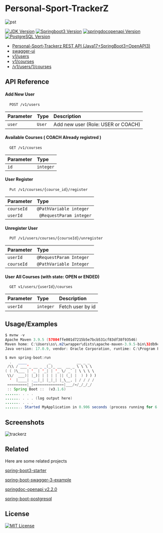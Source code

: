 # Personal-Sport-TrackerZ

![pst](https://github.com/m0hss/Personal-Sport-TrackerZ/assets/60576085/7aa1c3bc-9843-4068-9f27-ef7c1e5dc645)

 [![JDK Version](https://img.shields.io/badge/jdk-v17.0.9-green)](https://www.oracle.com/java/technologies/javase/jdk17-archive-downloads.html) [![Springboot3 Version](https://img.shields.io/badge/springboot-v3.1.6-green)](https://docs.spring.io/spring-boot/docs/current/reference/html/index.html)  [![springdocopenapi Version](https://img.shields.io/badge/springdoc--openapi-v2.2.0-green)](https://springdoc.org/) [![PostgreSQL Version](https://img.shields.io/badge/PostgreSQL-v15.1-green)](https://www.postgresql.org/download/)
- [Personal-Sport-Trackerz REST API (Java17+SpringBoot3+OpenAPI3)](https://personal-sport-trackerz.onrender.com/swagger-ui/index.html)
- [swagger-ui](https://personal-sport-trackerz.onrender.com/swagger-ui/index.html)
- [v1/users](https://personal-sport-trackerz.onrender.com/v1/users)
- [v1/courses](https://personal-sport-trackerz.onrender.com/v1/courses)
- [/v1/users/1/courses](https://personal-sport-trackerz.onrender.com/v1/users/1/courses)
  
## API Reference
#### Add New User

```http
  POST /v1/users
```

| Parameter | Type     | Description                |
| :-------- | :------- | :------------------------- |
| `user` | `User` | Add new user (Role: USER or COACH) |

#### Available Courses ( COACH Already registred )

```http
  GET /v1/courses
```

| Parameter | Type     | 
| :-------- | :------- | 
| `id`      | `integer` |

#### User Register

```http
  Put /v1/courses/{course_id}/register
```

| Parameter | Type     |
| :-------- | :------- | 
| `courseId`| `@PathVariable integer` |
| `userId`| ` @RequestParam integer` |

#### Unregister User

```http
  PUT /v1/users/courses/{courseId}/unregister
```

| Parameter | Type     | 
| :-------- | :------- | 
| `userId`      | `@RequestParam Integer` |  
| `courseId`      | `@PathVariable Integer ` |

#### User All Courses (with state: OPEN or ENDED)

```http
  GET v1/users/{userId}/courses
```

| Parameter | Type     | Description                       |
| :-------- | :------- | :-------------------------------- |
| `userId`      | `integer` | Fetch user by id |


## Usage/Examples

```java
$ mvnw -v             
Apache Maven 3.9.5 (57804ffe001d7215b5e7bcb531cf83df38f93546)
Maven home: C:\Users\ss\.m2\wrapper\dists\apache-maven-3.9.5-bin\32db9c34\apache-maven-3.9.5
Java version: 17.0.9, vendor: Oracle Corporation, runtime: C:\Program Files\Java\jdk-17  

$ mvn spring-boot:run
  .   ____          _            __ _ _
 /\\ / ___'_ __ _ _(_)_ __  __ _ \ \ \ \
( ( )\___ | '_ | '_| | '_ \/ _` | \ \ \ \
 \\/  ___)| |_)| | | | | || (_| |  ) ) ) )
  '  |____| .__|_| |_|_| |_\__, | / / / /
 =========|_|==============|___/=/_/_/_/
 :: Spring Boot ::  (v3.1.6)
....... . . .
....... . . . (log output here)
....... . . .
........ Started MyApplication in 0.906 seconds (process running for 6.514)   

```

## Screenshots


![trackerz](https://github.com/m0hss/Personal-Sport-TrackerZ/assets/60576085/8bf74f64-6418-4738-a523-ad36e143750e)


## Related

Here are some related projects

[spring-boot3-starter](https://start.spring.io)

[spring-boot-swagger-3-example](https://github.com/bezkoder/spring-boot-swagger-3-example)

[springdoc-openapi v2.2.0](https://springdoc.org/)

[spring-boot-postgresql](https://www.bezkoder.com/spring-boot-postgresql-example)



## License

[![MIT License](https://img.shields.io/badge/License-MIT-green.svg)](https://choosealicense.com/licenses/mit/)
